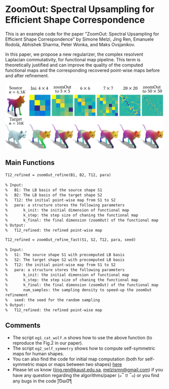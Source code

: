 # ZoomOut: Spectral Upsampling for Efficient Shape Correspondence
This is an example code for the paper "ZoomOut: Spectral Upsampling for Efficient Shape Correspondence" by Simone Melzi, Jing Ren, Emanuele Rodolà, Abhishek Sharma, Peter Wonka, and Maks Ovsjanikov.

In this paper, we propose a new regularizer, the complex resolvent Laplacian commutativity, for functional map pipeline. This term is
theoretically justified and can improve the quality of the computed functional maps and the corresponding recovered point-wise maps
before and after refinement.

<p align="center">
  <img align="center"  src="/figs/eg_cat_wolf.png">
</p>


Main Functions
--------------------
```
T12_refined = zoomOut_refine(B1, B2, T12, para)

% Input:
%   B1: The LB basis of the source shape S1
%   B2: The LB basis of the target shape S2
%   T12: the initial point-wise map from S1 to S2
%   para: a structure stores the following parameters
%       k_init: the initial dimension of functional map
%       k_step: the step size of chaning the functional map
%       k_final: the final dimension (zoomOut) of the functional map
% Output:
%   T12_refined: the refined point-wise map
```

```
T12_refined = zoomOut_refine_fast(S1, S2, T12, para, seed)

% Input:
%   S1: The source shape S1 with precomputed LB basis
%   S2: The target shape S2 with precomputed LB basis
%   T12: the initial point-wise map from S1 to S2
%   para: a structure stores the following parameters
%       k_init: the initial dimension of functional map
%       k_step: the step size of chaning the functional map
%       k_final: the final dimension (zoomOut) of the functional map
%       num_samples: the sampling density to speed-up the zoomOut refinement
%   seed: the seed for the random sampling
% Output:
%   T12_refined: the refined point-wise map
```

Comments
-------------------------
- The script ```eg1_cat_wolf.m``` shows how to use the above function (to reproduce the Fig.2 in our paper). 
- The script ```eg2_self_symmetry``` shows how to compute self-symmetric maps for human shapes.
- You can also find the code for initial map computation (both for self-symmetric maps or maps between two shapes) [here](https://github.com/llorz/SGA18_orientation_BCICP_code)
- Please let us know (jing.ren@kaust.edu.sa, melzismn@gmail.com) if you have any question regarding the algorithms/paper (๑‾ ꇴ ‾๑) or you find any bugs in the code ʃ͠ʘɷʘ͠ƪ

